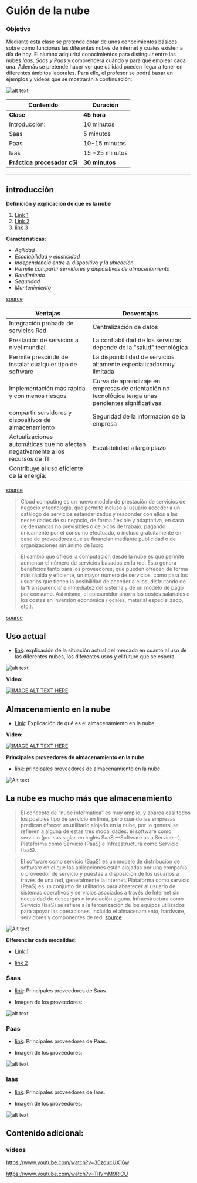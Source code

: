 # Guión de la nube

### Objetivo

Mediante esta clase se pretende dotar de unos conocimientos básicos sobre como funcionas las diferentes nubes de internet y cuales existen a día de hoy. El alumno adquirirá conocimientos para distinguir entre las nubes *Iaas, Saas y Paas* y comprenderá cuándo y para qué emplear cada una. Además se pretende hacer ver que utilidad pueden llegar a tener en diferentes ámbitos laborales. Para ello, el profesor se podrá basar en ejemplos y videos que se mostrarán a continuación:


![alt text](la_nube_intro.jpg)

| Contenido | Duración |
| ----- | ----- |
| **Clase** | **45 hora** |
| Introducción: | 10 minutos |
|	Saas | 5 minutos |
|	Paas | 10-15 minutos |
| Iaas | 15 -25 minutos |
| **Práctica procesador c5i** | **30 minutos** |

***

## introducción

**Definición y explicación de qué es la nube**

1. [Link 1](http://diccionario.raing.es/es/lema/computaci%C3%B3n-en-la-nube)
2. [Link 2]()
3. [link 3](https://es.wikipedia.org/wiki/Computaci%C3%B3n_en_la_nube)


**Características:**

+ *Agilidad*
+ *Escalabilidad y elasticidad*
+ *Independencia entre el dispositivo y la ubicación*
+ *Permite compartir servidores y dispositivos de almacenamiento*
+ *Rendimiento*
+ *Seguridad*
+ *Mantenimiento*

[source](https://es.wikipedia.org/wiki/Computaci%C3%B3n_en_la_nube)

| **Ventajas** | **Desventajas** |
| ----- | ----- |
|  Integración probada de servicios Red |  Centralización de datos  |
| Prestación de servicios a nivel mundial | La confiabilidad de los servicios depende de la "salud" tecnológica |
|	Permite prescindir de instalar cualquier tipo de software  | La disponibilidad de servicios altamente especializadosmuy limitada |
|	Implementación más rápida y con menos riesgos | Curva de aprendizaje en empresas de orientación no tecnológica tenga unas pendientes significativas |
| compartir servidores y dispositivos de almacenamiento | Seguridad de la información de la empresa  |
| Actualizaciones automáticas que no afectan negativamente a los recursos de TI | Escalabilidad a largo plazo |
| Contribuye al uso eficiente de la energía: |  |

[source](https://es.wikipedia.org/wiki/Computaci%C3%B3n_en_la_nube)


> Cloud computing es un nuevo modelo de prestación de servicios de negocio y tecnología, que permite incluso al usuario acceder a un catálogo de servicios estandarizados y responder con ellos a las necesidades de su negocio, de forma flexible y adaptativa, en caso de demandas no previsibles o de picos de trabajo, pagando únicamente por el consumo efectuado, o incluso gratuitamente en caso de proveedores que se financian mediante publicidad o de organizaciones sin ánimo de lucro.

>El cambio que ofrece la computación desde la nube es que permite aumentar el número de servicios basados en la red. Esto genera beneficios tanto para los proveedores, que pueden ofrecer, de forma más rápida y eficiente, un mayor número de servicios, como para los usuarios que tienen la posibilidad de acceder a ellos, disfrutando de la ‘transparencia’ e inmediatez del sistema y de un modelo de pago por consumo. Así mismo, el consumidor ahorra los costes salariales o los costes en inversión económica (locales, material especializado, etc.).

[source](https://es.wikipedia.org/wiki/Computaci%C3%B3n_en_la_nube)

## Uso actual

+ [link](https://www.zdnet.com/article/top-cloud-providers-2018-how-aws-microsoft-google-ibm-oracle-alibaba-stack-up/): explicación de la situación actual del mercado en cuanto al uso de las diferentes nubes, los diferentes usos y el futuro que se espera.

![alt text](usos_de_nubes.png)

**Video:** 

[![IMAGE ALT TEXT HERE](Estado_Actual.PNG)](https://www.zdnet.com/article/top-cloud-providers-2018-how-aws-microsoft-google-ibm-oracle-alibaba-stack-up/)

## Almacenamiento en la nube

+ [Link](https://es.wikipedia.org/wiki/Almacenamiento_en_nube): Explicación de qué es el almacenamiento en la nube.

**Video:** 

[![IMAGE ALT TEXT HERE](video_almacenamiento_en_la_nube.PNG)](https://www.youtube.com/watch?v=3nFZj3bB9g8)

**Principales proveedores de almacenamiento en la nube:** 
+ [link](https://www.paredro.com/10sitios-almacenamiento-en-la-nube-guarda-respalda-tus-archivos/): principales proveedores de almacenamiento en la nube.

![Alt text](almacenamiento_nube_Proveedores.jpg)


## La nube es mucho más que almacenamiento 

>El concepto de “nube informática” es muy amplio, y abarca casi todos los posibles tipo de servicio en línea, pero cuando las empresas predican ofrecer un utilitario alojado en la nube, por lo general se refieren a alguna de estas tres modalidades: el software como servicio (por sus siglas en inglés SaaS —Software as a Service—), Plataforma como Servicio (PaaS) e Infraestructura como Servicio (IaaS).

>El software como servicio (SaaS) es un modelo de distribución de software en el que las aplicaciones están alojadas por una compañía o proveedor de servicio y puestas a disposición de los usuarios a través de una red, generalmente la Internet. Plataforma como servicio (PaaS) es un conjunto de utilitarios para abastecer al usuario de sistemas operativos y servicios asociados a través de Internet sin necesidad de descargas o instalación alguna. Infraestructura como Servicio (IaaS) se refiere a la tercerización de los equipos utilizados para apoyar las operaciones, incluido el almacenamiento, hardware, servidores y componentes de red.
[source](https://es.wikipedia.org/wiki/Computaci%C3%B3n_en_la_nube)

![Alt text](Piramide%20Saas_Isaas_Paas.PNG)

**Diferenciar cada modalidad:**

+ [Link 1](https://www.genbeta.com/desarrollo/entendiendo-la-nube-el-significado-de-saas-paas-y-iaas)

+ [link 2](https://www.ibm.com/es-es/cloud/learn/iaas-paas-saas)



### Saas

+ [link](https://www.datamation.com/cloud-computing/50-leading-saas-companies.html): Principales proveedores de Saas.

+ Imagen de los proveedores:

![alt text](Saas_providers.png)

### Paas

+ [link](https://www.devteam.space/blog/10-top-paas-providers-for-2019/): Principales proveedores de Paas.

+ Imagen de los proveedores:

![alt text](Paas_providers.jpg)

### Iaas

+ [link](https://stackify.com/top-iaas-providers/): Principales proveedores de Iaas.

+ Imagen de los proveedores:

![alt text](Iaas_providers.png)


## Contenido adicional:

### videos

https://www.youtube.com/watch?v=36zducUX16w

https://www.youtube.com/watch?v=TIIVmM9RlCU
